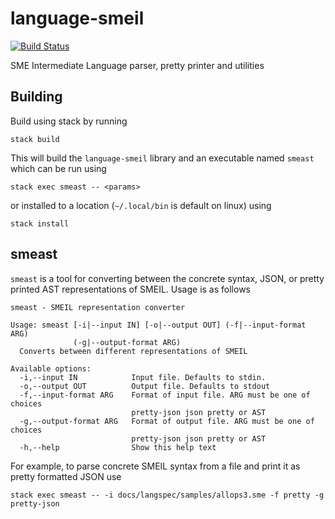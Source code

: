 # language-smeil

[![Build Status](https://travis-ci.org/truls/language-smeil.svg?branch=master)](https://travis-ci.org/truls/language-smeil)

SME Intermediate Language parser, pretty printer and utilities

## Building
Build using stack by running

```
stack build
```

This will build the `language-smeil` library and an executable named `smeast`
which can be run using

```
stack exec smeast -- <params>
```

or installed to a location (`~/.local/bin` is default on linux) using

```
stack install
```

## smeast
`smeast` is a tool for converting between the concrete syntax, JSON, or pretty
printed AST representations of SMEIL. Usage is as follows

```
smeast - SMEIL representation converter

Usage: smeast [-i|--input IN] [-o|--output OUT] (-f|--input-format ARG)
              (-g|--output-format ARG)
  Converts between different representations of SMEIL

Available options:
  -i,--input IN            Input file. Defaults to stdin.
  -o,--output OUT          Output file. Defaults to stdout
  -f,--input-format ARG    Format of input file. ARG must be one of choices
                           pretty-json json pretty or AST
  -g,--output-format ARG   Format of output file. ARG must be one of choices
                           pretty-json json pretty or AST
  -h,--help                Show this help text
```

For example, to parse concrete SMEIL syntax from a file and print it as pretty
formatted JSON use

```
stack exec smeast -- -i docs/langspec/samples/allops3.sme -f pretty -g pretty-json
```
